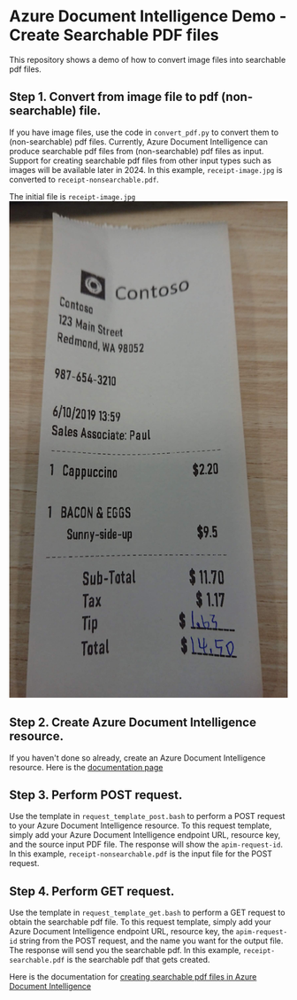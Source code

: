 # Azure Document Intelligence Demo - Create Searchable PDF files
This repository shows a demo of how to convert image files into searchable pdf files. 

## Step 1. Convert from image file to pdf (non-searchable) file. 
If you have image files, use the code in `convert_pdf.py` to convert them to (non-searchable) pdf files. Currently, Azure Document Intelligence can produce searchable pdf files from (non-searchable) pdf files as input. Support for creating searchable pdf files from other input types such as images will be available later in 2024. In this example, `receipt-image.jpg` is converted to `receipt-nonsearchable.pdf`.

The initial file is `receipt-image.jpg`
![Input image](receipt-image.jpg)

## Step 2. Create Azure Document Intelligence resource.
If you haven't done so already, create an Azure Document Intelligence resource. Here is the [documentation page](https://learn.microsoft.com/en-us/azure/ai-services/document-intelligence/create-document-intelligence-resource?view=doc-intel-4.0.0)

## Step 3. Perform POST request.
Use the template in `request_template_post.bash` to perform a POST request to your Azure Document Intelligence resource. To this request template, simply add your Azure Document Intelligence endpoint URL, resource key, and the source input PDF file. The response will show the `apim-request-id`. In this example, `receipt-nonsearchable.pdf` is the input file for the POST request. 

## Step 4. Perform GET request. 
Use the template in `request_template_get.bash` to perform a GET request to obtain the searchable pdf file. To this request template, simply add your Azure Document Intelligence endpoint URL, resource key, the `apim-request-id` string from the POST request, and the name you want for the output file. The response will send you the searchable pdf. In this example, `receipt-searchable.pdf` is the searchable pdf that gets created. 

Here is the documentation for [creating searchable pdf files in Azure Document Intelligence](https://learn.microsoft.com/en-us/azure/ai-services/document-intelligence/concept-read?view=doc-intel-4.0.0&tabs=sample-code#searchable-pdf)
